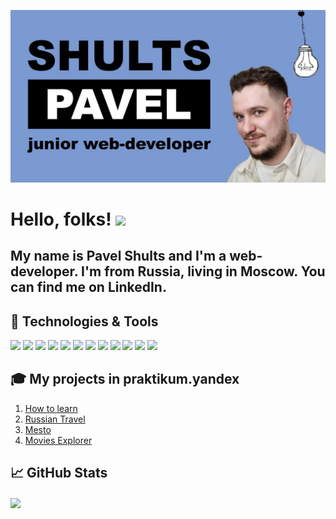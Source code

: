 [![me](https://github.com/bmstustudent/bmstustudent/blob/main/me-blue.jpg)](https://www.profile-shulz.ru/)

# Hello, folks! <img src="https://raw.githubusercontent.com/MartinHeinz/MartinHeinz/master/wave.gif" width="30px">

## My name is Pavel Shults and I'm a web-developer. I'm from Russia, living in Moscow. You can find me on LinkedIn.

## 🔧 Technologies & Tools
![](https://img.shields.io/badge/OS-Linux-informational?style=flat&logo=linux&logoColor=white&color=7a9ad2)
![](https://img.shields.io/badge/Shell-Bash-informational?style=flat&logo=gnu-bash&logoColor=white&color=7a9ad2)
![](https://img.shields.io/badge/code-HTML-7a9ad2)
![](https://img.shields.io/badge/code-CSS-7a9ad2)
![](https://img.shields.io/badge/Code-JavaScript-informational?style=flat&logo=javascript&logoColor=white&color=7a9ad2)
![](https://img.shields.io/badge/code-React-7a9ad2)
![](https://img.shields.io/badge/code-Node.js-7a9ad2)
![](https://img.shields.io/badge/code-Webpack-7a9ad2)
![](https://img.shields.io/badge/code-Nginx-7a9ad2)
![](https://img.shields.io/badge/code-MongoDB-7a9ad2)
![](https://img.shields.io/badge/code-Figma-7a9ad2)
![](https://gpvc.arturio.dev/bmstustudent)

## :mortar_board: My projects in praktikum.yandex

1.  [How to learn](https://bmstustudent.github.io/how-to-learn/)
2.  [Russian Travel](https://bmstustudent.github.io/russian-travel/)
3.  [Mesto](https://bmstustudent.github.io/mesto/index.html)
4.  [Movies Explorer](https://movies-explorer.ru)

## &#x1f4c8; GitHub Stats
<a href="https://github.com/bmstustudent/bmstustudent">
  <img align="center" src="https://github-readme-stats.vercel.app/api/top-langs/?username=bmstustudent&hide=java,html,tex&title_color=ffffff&text_color=c9cacc&icon_color=2bbc8a&bg_color=1d1f21&langs_count=3" />
</a>




<!-- [![Anurag's github stats](https://github-readme-stats.vercel.app/api?username=bmstustudent)](https://github.com/bmstustudent/github-readme-stats) -->
<!---
bmstustudent/bmstustudent is a ✨ special ✨ repository because its `README.md` (this file) appears on your GitHub profile.
You can click the Preview link to take a look at your changes.
--->
